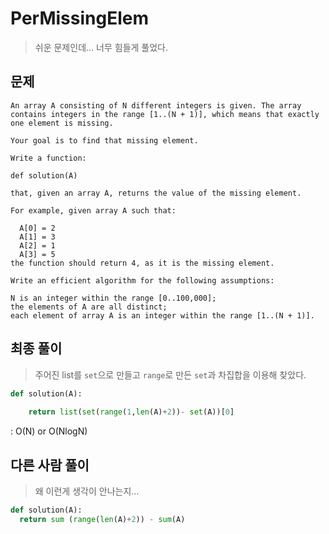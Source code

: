 # PerMissingElem

> 쉬운 문제인데... 너무 힘들게 풀었다. 



## 문제

```
An array A consisting of N different integers is given. The array contains integers in the range [1..(N + 1)], which means that exactly one element is missing.

Your goal is to find that missing element.

Write a function:

def solution(A)

that, given an array A, returns the value of the missing element.

For example, given array A such that:

  A[0] = 2
  A[1] = 3
  A[2] = 1
  A[3] = 5
the function should return 4, as it is the missing element.

Write an efficient algorithm for the following assumptions:

N is an integer within the range [0..100,000];
the elements of A are all distinct;
each element of array A is an integer within the range [1..(N + 1)].
```



## 최종 풀이

> 주어진 list를 `set`으로 만들고 `range`로 만든 `set`과 차집합을 이용해 찾았다.

```python
def solution(A):
    
    return list(set(range(1,len(A)+2))- set(A))[0]
```

: O(N) or O(NlogN)





## 다른 사람 풀이

> 왜 이런게 생각이 안나는지...

```python
def solution(A):
  return sum (range(len(A)+2)) - sum(A)
```



